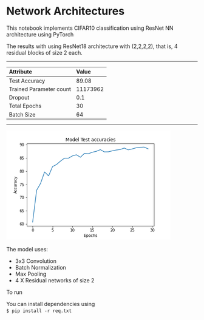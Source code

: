 

# Network Architectures
This notebook implements CIFAR10 classification using ResNet NN architecture using PyTorch 

The results with using ResNet18 architecture with (2,2,2,2), that is, 4 residual blocks of size 2 each.
 
----
| Attribute | Value |
|:--- | :--- |
| Test Accuracy | 89.08 |
| Trained Parameter count   |11173962 |
| Dropout | 0.1 |
| Total Epochs | 30 |
| Batch Size | 64|

----

![](Accuracies.png)

The model uses:
* 3x3 Convolution
* Batch Normalization
* Max Pooling
* 4 X Residual networks of size 2 

To run 

You can install dependencies using  
`$ pip install -r req.txt`

